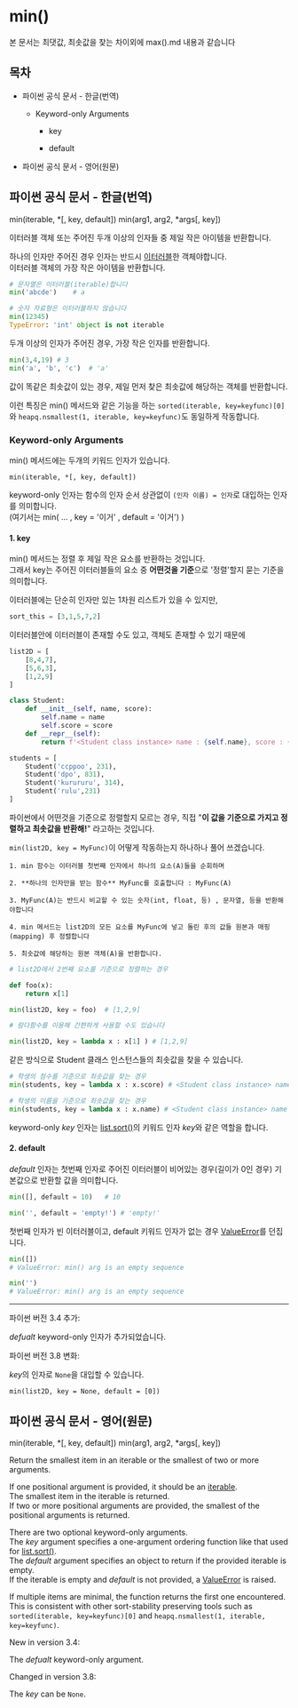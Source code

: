 # min()

본 문서는 최댓값, 최솟값을 찾는 차이외에 max().md 내용과 같습니다

## 목차

* 파이썬 공식 문서 - 한글(번역)

    * Keyword-only Arguments
    
        * key
        
        * default
    
* 파이썬 공식 문서 - 영어(원문)

## 파이썬 공식 문서 - 한글(번역)

min(iterable, *[, key, default])
min(arg1, arg2, *args[, key])

이터러블 객체 또는 주어진 두개 이상의 인자들 중 제일 작은 아이템을 반환합니다.

하나의 인자만 주어진 경우 인자는 반드시 [이터러블](https://docs.python.org/3/glossary.html#term-iterable)한 객체야합니다.<br>
이터러블 객체의 가장 작은 아이템을 반환합니다.

```python
# 문자열은 이터러블(iterable)합니다
min('abcde')    # a

# 숫자 자료형은 이터러블하지 않습니다
min(12345)
TypeError: 'int' object is not iterable
```

두개 이상의 인자가 주어진 경우, 가장 작은 인자를 반환합니다.

```python
min(3,4,19) # 3
min('a', 'b', 'c')  # 'a'
```

값이 똑같은 최솟값이 있는 경우, 제일 먼저 찾은 최솟값에 해당하는 객체를 반환합니다.

이런 특징은 min() 메서드와 같은 기능을 하는 `sorted(iterable, key=keyfunc)[0]`와 `heapq.nsmallest(1, iterable, key=keyfunc)`도 동일하게 작동합니다.

### Keyword-only Arguments

min() 메서드에는 두개의 키워드 인자가 있습니다.

`min(iterable, *[, key, default])`

keyword-only 인자는 함수의 인자 순서 상관없이 `(인자 이름) = 인자`로 대입하는 인자를 의미합니다.<br>
(여기서는 min( ... , key = '이거' , default = '이거') )

#### 1. key

min() 메서드는 정렬 후 제일 작은 요소를 반환하는 것입니다.<br>
그래서 key는 주어진 이터러블들의 요소 중 **어떤것을 기준**으로 '정렬'할지 묻는 기준을 의미합니다.

이터러블에는 단순히 인자만 있는 1차원 리스트가 있을 수 있지만,

```python
sort_this = [3,1,5,7,2]
```

이터러블안에 이터러블이 존재할 수도 있고, 객체도 존재할 수 있기 때문에

```python
list2D = [
    [8,4,7],
    [5,6,3],
    [1,2,9]
]

class Student:
    def __init__(self, name, score):
        self.name = name
        self.score = score
    def __repr__(self):
        return f'<Student class instance> name : {self.name}, score : {self.score}'

students = [
    Student('ccppoo', 231),
    Student('dpo', 831),
    Student('kurururu', 314),
    Student('rulu',231)
]
```

파이썬에서 어떤것을 기준으로 정렬할지 모르는 경우, 직접 "**이 값을 기준으로 가지고 정렬하고 최솟값을 반환해!**" 라고하는 것입니다.

`min(list2D, key = MyFunc)`이 어떻게 작동하는지 하나하나 풀어 쓰겠습니다.

    1. min 함수는 이터러블 첫번째 인자에서 하나의 요소(A)들을 순회하며
    
    2. **하나의 인자만을 받는 함수** MyFunc를 호출합니다 : MyFunc(A)
    
    3. MyFunc(A)는 반드시 비교할 수 있는 숫자(int, float, 등) , 문자열, 등을 반환해야합니다
    
    4. min 메서드는 list2D의 모든 요소를 MyFunc에 넣고 돌린 후의 값들 원본과 매핑(mapping) 후 정렬합니다
    
    5. 최솟값에 해당하는 원본 객체(A)을 반환합니다.

```python
# list2D에서 2번째 요소를 기준으로 정렬하는 경우

def foo(x):
    return x[1]

min(list2D, key = foo)  # [1,2,9]

# 람다함수를 이용해 간편하게 사용할 수도 있습니다

min(list2D, key = lambda x : x[1] ) # [1,2,9]
```

같은 방식으로 Student 클래스 인스턴스들의 최솟값을 찾을 수 있습니다.

```python
# 학생의 점수를 기준으로 최솟값을 찾는 경우
min(students, key = lambda x : x.score) # <Student class instance> name : ccppoo, score : 231

# 학생의 이름을 기준으로 최솟값을 찾는 경우
min(students, key = lambda x : x.name) # <Student class instance> name : ccppoo, score : 231
```

keyword-only *key* 인자는 [list.sort()](https://docs.python.org/3/library/stdtypes.html#list.sort)의 키워드 인자 *key*와 같은 역할을 합니다.

#### 2. default

*default* 인자는 첫번째 인자로 주어진 이터러블이 비어있는 경우(길이가 0인 경우) 기본값으로 반환할 값을 의미합니다.

```python
min([], default = 10)   # 10

min('', default = 'empty!') # 'empty!'
```

첫번째 인자가 빈 이터러블이고, default 키워드 인자가 없는 경우 [ValueError](https://docs.python.org/3/library/exceptions.html#ValueError)를 던집니다.

```python
min([])
# ValueError: min() arg is an empty sequence

min('')
# ValueError: min() arg is an empty sequence
```

-------

파이썬 버전 3.4 추가:

*defualt* keyword-only 인자가 추가되었습니다.

파이썬 버전 3.8 변화:

*key*의 인자로 `None`을 대입할 수 있습니다.

`min(list2D, key = None, default = [0])`

## 파이썬 공식 문서 - 영어(원문)

min(iterable, *[, key, default])
min(arg1, arg2, *args[, key])

Return the smallest item in an iterable or the smallest of two or more arguments.

If one positional argument is provided, it should be an [iterable](https://docs.python.org/3/glossary.html#term-iterable).<br>
The smallest item in the iterable is returned.<br>
If two or more positional arguments are provided, the smallest of the positional arguments is returned.

There are two optional keyword-only arguments.<br>
The *key* argument specifies a one-argument ordering function like that used for [list.sort()](https://docs.python.org/3/library/stdtypes.html#list.sort).<br>
The *default* argument specifies an object to return if the provided iterable is empty.<br>
If the iterable is empty and *default* is not provided, a [ValueError](https://docs.python.org/3/library/exceptions.html#ValueError) is raised.

If multiple items are minimal, the function returns the first one encountered.<br>
This is consistent with other sort-stability preserving tools such as `sorted(iterable, key=keyfunc)[0]` and  `heapq.nsmallest(1, iterable, key=keyfunc)`.

New in version 3.4:

The *defualt* keyword-only argument.

Changed in version 3.8:

The *key* can be `None`.